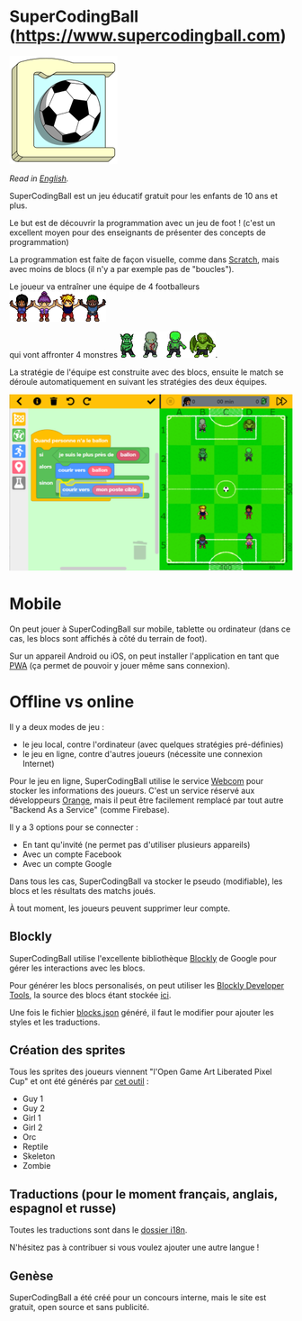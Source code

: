 # SuperCodingBall (https://www.supercodingball.com)
![icon](./src/assets/app-icons/icon-192x192.png)

*Read in [English](README.md).*

SuperCodingBall est un jeu éducatif gratuit pour les enfants de 10 ans et plus.

Le but est de découvrir la programmation avec un jeu de foot ! (c'est un excellent moyen pour des enseignants de présenter des concepts de programmation)

La programmation est faite de façon visuelle, comme dans [Scratch](https://scratch.mit.edu/), mais avec moins de blocs (il n'y a par exemple pas de "boucles").

Le joueur va entraîner une équipe de 4 footballeurs ![screenshot](./src/assets/howto/players.png)

qui vont affronter 4 monstres ![screenshot](./src/assets/howto/opponents.png).

La stratégie de l'équipe est construite avec des blocs, ensuite le match se déroule automatiquement en suivant les stratégies des deux équipes.

![screenshot](./src/assets/howto/screenshot-fr.png)

# Mobile

On peut jouer à SuperCodingBall sur mobile, tablette ou ordinateur (dans ce cas, les blocs sont affichés à côté du terrain de foot).

Sur un appareil Android ou iOS, on peut installer l'application en tant que [PWA](https://web.dev/progressive-web-apps) (ça permet de pouvoir y jouer même sans connexion).

# Offline vs online

Il y a deux modes de jeu :
* le jeu local, contre l'ordinateur (avec quelques stratégies pré-définies)
* le jeu en ligne, contre d'autres joueurs (nécessite une connexion Internet)

Pour le jeu en ligne, SuperCodingBall utilise le service [Webcom](https://datasync.orange.com) pour stocker les informations des joueurs.
C'est un service réservé aux développeurs [Orange](https://www.orange.com), mais il peut être facilement remplacé par tout autre "Backend As a Service" (comme Firebase). 

Il y a 3 options pour se connecter :
* En tant qu'invité (ne permet pas d'utiliser plusieurs appareils)
* Avec un compte Facebook
* Avec un compte Google

Dans tous les cas, SuperCodingBall va stocker le pseudo (modifiable), les blocs et les résultats des matchs joués.

À tout moment, les joueurs peuvent supprimer leur compte.

## Blockly

SuperCodingBall utilise l'excellente bibliothèque [Blockly](https://developers.google.com/blockly) de Google pour gérer les interactions avec les blocs.

Pour générer les blocs personalisés, on peut utiliser les [Blockly Developer Tools](https://blockly-demo.appspot.com/static/demos/blockfactory/index.html), la source des blocs étant stockée [ici](./src/assets/blocks/library.xml).

Une fois le fichier [blocks.json](./src/assets/blocks/blocks.json) généré, il faut le modifier pour ajouter les styles et les traductions.

## Création des sprites

Tous les sprites des joueurs viennent "l'Open Game Art Liberated Pixel Cup" et ont été générés par [cet outil](https://github.com/sanderfrenken/Universal-LPC-Spritesheet-Character-Generator) :

* Guy 1
* Guy 2
* Girl 1
* Girl 2
* Orc
* Reptile
* Skeleton
* Zombie

## Traductions (pour le moment français, anglais, espagnol et russe)

Toutes les traductions sont dans le [dossier i18n](./src/assets/i18n).

N'hésitez pas à contribuer si vous voulez ajouter une autre langue !

## Genèse
SuperCodingBall a été créé pour un concours interne, mais le site est gratuit, open source et sans publicité.
